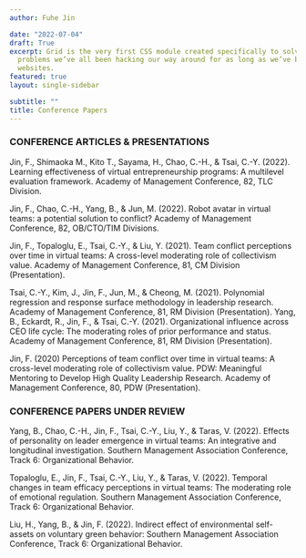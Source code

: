 ```yaml
---
author: Fuhe Jin

date: "2022-07-04"
draft: True
excerpt: Grid is the very first CSS module created specifically to solve the layout
  problems we’ve all been hacking our way around for as long as we’ve been making
  websites.
featured: true
layout: single-sidebar

subtitle: ""
title: Conference Papers
---
```


### CONFERENCE ARTICLES & PRESENTATIONS

Jin, F., Shimaoka M., Kito T., Sayama, H., Chao, C.-H., & Tsai, C.-Y. (2022). Learning effectiveness of virtual entrepreneurship programs: A multilevel evaluation framework. Academy of Management Conference, 82, TLC Division. 

Jin, F., Chao, C.-H., Yang, B., & Jun, M. (2022). Robot avatar in virtual teams: a potential solution to conflict? Academy of Management Conference, 82, OB/CTO/TIM Divisions.

Jin, F., Topaloglu, E., Tsai, C.-Y., & Liu, Y. (2021). Team conflict perceptions over time in virtual teams: A cross-level moderating role of collectivism value. Academy of Management Conference, 81, CM Division (Presentation). 

Tsai, C.-Y., Kim, J., Jin, F., Jun, M., & Cheong, M. (2021). Polynomial regression and response surface methodology in leadership research. Academy of Management Conference, 81, RM Division (Presentation). 
Yang, B., Eckardt, R., Jin, F., & Tsai, C.-Y. (2021). Organizational influence across CEO life cycle: The moderating roles of prior performance and status. Academy of Management Conference, 81, RM Division (Presentation). 

Jin, F. (2020) Perceptions of team conflict over time in virtual teams: A cross-level moderating role of collectivism value. PDW: Meaningful Mentoring to Develop High Quality Leadership Research. Academy of Management Conference, 80, PDW (Presentation). 

### CONFERENCE PAPERS UNDER REVIEW

Yang, B., Chao, C.-H., Jin, F., Tsai, C.-Y., Liu, Y., & Taras, V. (2022). Effects of personality on leader emergence in virtual teams: An integrative and longitudinal investigation. Southern Management Association Conference, Track 6: Organizational Behavior.

Topaloglu, E., Jin, F., Tsai, C.-Y., Liu, Y., & Taras, V. (2022). Temporal changes in team efficacy perceptions in virtual teams: The moderating role of emotional regulation. Southern Management Association Conference, Track 6: Organizational Behavior.

Liu, H., Yang, B., & Jin, F. (2022). Indirect effect of environmental self-assets on voluntary green behavior: Southern Management Association Conference, Track 6: Organizational Behavior.




[^1]: The original article cited here is now updated and maintained by the staff over at CSS-Tricks. Bookmark their version if you want to dive in and learn about CSS Grid: [A Complete Guide to Grid](https://css-tricks.com/snippets/css/complete-guide-grid/)
